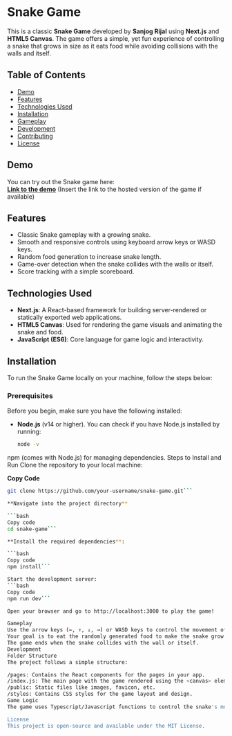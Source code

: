 # Snake Game

This is a classic **Snake Game** developed by **Sanjog Rijal** using **Next.js** and **HTML5 Canvas**. The game offers a simple, yet fun experience of controlling a snake that grows in size as it eats food while avoiding collisions with the walls and itself.

## Table of Contents
- [Demo](#demo)
- [Features](#features)
- [Technologies Used](#technologies-used)
- [Installation](#installation)
- [Gameplay](#gameplay)
- [Development](#development)
- [Contributing](#contributing)
- [License](#license)

## Demo

You can try out the Snake game here:  
**[Link to the demo](#)** (Insert the link to the hosted version of the game if available)

## Features

- Classic Snake gameplay with a growing snake.
- Smooth and responsive controls using keyboard arrow keys or WASD keys.
- Random food generation to increase snake length.
- Game-over detection when the snake collides with the walls or itself.
- Score tracking with a simple scoreboard.

## Technologies Used

- **Next.js**: A React-based framework for building server-rendered or statically exported web applications.
- **HTML5 Canvas**: Used for rendering the game visuals and animating the snake and food.
- **JavaScript (ES6)**: Core language for game logic and interactivity.

## Installation

To run the Snake Game locally on your machine, follow the steps below:

### Prerequisites

Before you begin, make sure you have the following installed:

- **Node.js** (v14 or higher). You can check if you have Node.js installed by running:

  ```bash
  node -v
npm (comes with Node.js) for managing dependencies.
Steps to Install and Run
Clone the repository to your local machine:

**Copy Code**
```bash
git clone https://github.com/your-username/snake-game.git```

**Navigate into the project directory**

```bash
Copy code
cd snake-game```

**Install the required dependencies**:

```bash
Copy code
npm install```

Start the development server:
```bash
Copy code
npm run dev```

Open your browser and go to http://localhost:3000 to play the game!

Gameplay
Use the arrow keys (←, ↑, ↓, →) or WASD keys to control the movement of the snake.
Your goal is to eat the randomly generated food to make the snake grow.
The game ends when the snake collides with the wall or itself.
Development
Folder Structure
The project follows a simple structure:

/pages: Contains the React components for the pages in your app.
/index.js: The main page with the game rendered using the <canvas> element.
/public: Static files like images, favicon, etc.
/styles: Contains CSS styles for the game layout and design.
Game Logic
The game uses Typescript/Javascript functions to control the snake's movement, generate food, detect collisions, and track the score. The game is rendered and animated using the HTML5 <canvas> API, with smooth animation using requestAnimationFrame.

License
This project is open-source and available under the MIT License.

